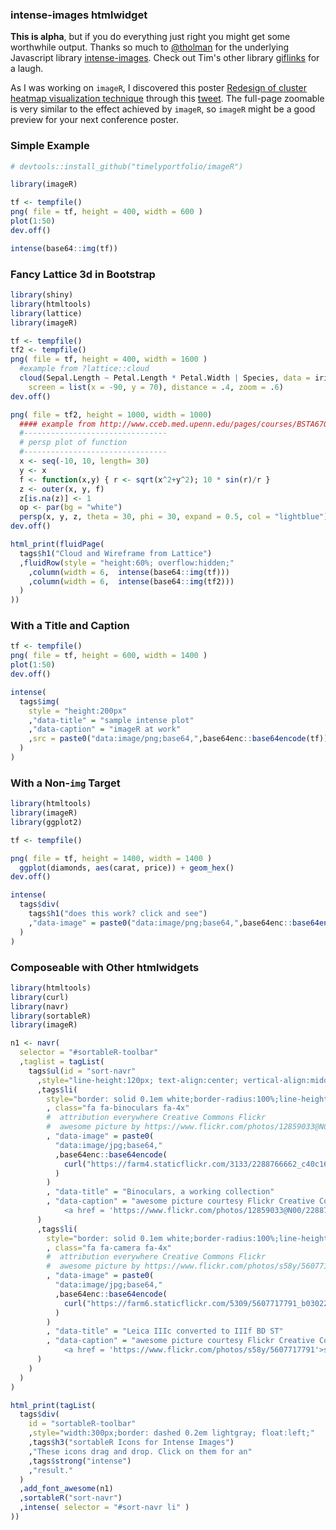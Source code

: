 ### intense-images htmlwidget

**This is alpha**, but if you do everything just right you might get some worthwhile output.  Thanks so much to [@tholman](https://github.com/tholman) for the underlying Javascript library [intense-images](http://tholman.com/intense-images).  Check out Tim's other library [giflinks](http://tholman.com/giflinks/) for a laugh.


As I was working on `imageR`, I discovered this poster [Redesign of cluster heatmap visualization technique](http://vizbi.org/Posters/2015/B04) through this [tweet](https://twitter.com/QuartzBio/status/580740607758467072).  The full-page zoomable is very similar to the effect achieved by `imageR`, so `imageR` might be a good preview for your next conference poster.

### Simple Example

```r
# devtools::install_github("timelyportfolio/imageR")

library(imageR)

tf <- tempfile()
png( file = tf, height = 400, width = 600 )
plot(1:50)
dev.off()

intense(base64::img(tf))
```

### Fancy Lattice 3d in Bootstrap

```r
library(shiny)
library(htmltools)
library(lattice)
library(imageR)

tf <- tempfile()
tf2 <- tempfile()
png( file = tf, height = 400, width = 1600 )
  #example from ?lattice::cloud
  cloud(Sepal.Length ~ Petal.Length * Petal.Width | Species, data = iris,
    screen = list(x = -90, y = 70), distance = .4, zoom = .6)
dev.off()

png( file = tf2, height = 1000, width = 1000)
  #### example from http://www.cceb.med.upenn.edu/pages/courses/BSTA670/2012/R_3D_plot_ex.r
  #--------------------------------
  # persp plot of function
  #--------------------------------
  x <- seq(-10, 10, length= 30)
  y <- x
  f <- function(x,y) { r <- sqrt(x^2+y^2); 10 * sin(r)/r }
  z <- outer(x, y, f)
  z[is.na(z)] <- 1
  op <- par(bg = "white")
  persp(x, y, z, theta = 30, phi = 30, expand = 0.5, col = "lightblue")
dev.off()

html_print(fluidPage(
  tags$h1("Cloud and Wireframe from Lattice")
  ,fluidRow(style = "height:60%; overflow:hidden;"
    ,column(width = 6,  intense(base64::img(tf)))
    ,column(width = 6,  intense(base64::img(tf2)))
  )
))
```

### With a Title and Caption

```r
tf <- tempfile()
png( file = tf, height = 600, width = 1400 )
plot(1:50)
dev.off()

intense(
  tags$img(
    style = "height:200px"
    ,"data-title" = "sample intense plot"
    ,"data-caption" = "imageR at work"
    ,src = paste0("data:image/png;base64,",base64enc::base64encode(tf))
  )
)
```

### With a Non-`img` Target


```r
library(htmltools)
library(imageR)
library(ggplot2)

tf <- tempfile()

png( file = tf, height = 1400, width = 1400 )
  ggplot(diamonds, aes(carat, price)) + geom_hex()
dev.off()

intense(
  tags$div(
    tags$h1("does this work? click and see")
    ,"data-image" = paste0("data:image/png;base64,",base64enc::base64encode(tf))
  )
)
```

### Composeable with Other htmlwidgets

```r
library(htmltools)
library(curl)
library(navr)
library(sortableR)
library(imageR)

n1 <- navr(
  selector = "#sortableR-toolbar"
  ,taglist = tagList(
    tags$ul(id = "sort-navr"
      ,style="line-height:120px; text-align:center; vertical-align:middle;"
      ,tags$li(
        style="border: solid 0.1em white;border-radius:100%;line-height:inherit;width:130px;height:130px;"
        , class="fa fa-binoculars fa-4x"
        #  attribution everywhere Creative Commons Flickr
        #  awesome picture by https://www.flickr.com/photos/12859033@N00/2288766662/
        , "data-image" = paste0(
          "data:image/jpg;base64,"
          ,base64enc::base64encode(
            curl("https://farm4.staticflickr.com/3133/2288766662_c40c168b76_o.jpg","rb")
          )
        )
        , "data-title" = "Binoculars, a working collection"
        , "data-caption" = "awesome picture courtesy Flickr Creative Commons
            <a href = 'https://www.flickr.com/photos/12859033@N00/2288766662/'>jlcwalker</a>"
      )        
      ,tags$li(
        style="border: solid 0.1em white;border-radius:100%;line-height:inherit;width:130px;height:130px;"
        , class="fa fa-camera fa-4x"
        #  attribution everywhere Creative Commons Flickr
        #  awesome picture by https://www.flickr.com/photos/s58y/5607717791
        , "data-image" = paste0(
          "data:image/jpg;base64,"
          ,base64enc::base64encode(
            curl("https://farm6.staticflickr.com/5309/5607717791_b030229247_o.jpg","rb")
          )
        )
        , "data-title" = "Leica IIIc converted to IIIf BD ST"
        , "data-caption" = "awesome picture courtesy Flickr Creative Commons
            <a href = 'https://www.flickr.com/photos/s58y/5607717791'>s58y</a>"
      )
    )
  )
)

html_print(tagList(
  tags$div(
    id = "sortableR-toolbar"
    ,style="width:300px;border: dashed 0.2em lightgray; float:left;"
    ,tags$h3("sortableR Icons for Intense Images")
    ,"These icons drag and drop. Click on them for an"
    ,tags$strong("intense")
    ,"result."
  )
  ,add_font_awesome(n1)
  ,sortableR("sort-navr")
  ,intense( selector = "#sort-navr li" )
))

```
